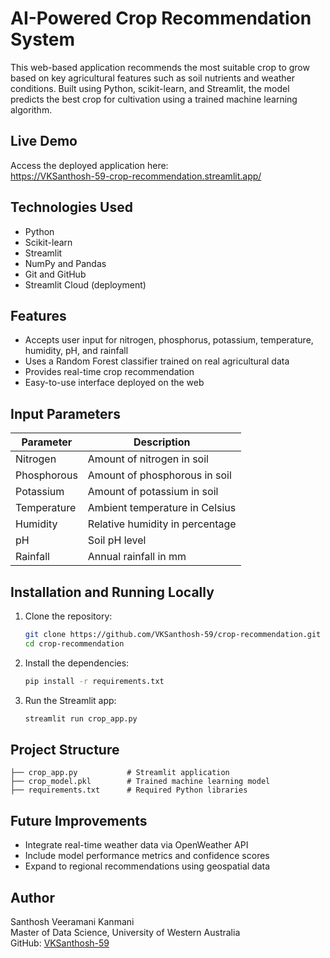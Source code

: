 
# AI-Powered Crop Recommendation System

This web-based application recommends the most suitable crop to grow based on key agricultural features such as soil nutrients and weather conditions. Built using Python, scikit-learn, and Streamlit, the model predicts the best crop for cultivation using a trained machine learning algorithm.

## Live Demo

Access the deployed application here:  
https://VKSanthosh-59-crop-recommendation.streamlit.app/

## Technologies Used

- Python
- Scikit-learn
- Streamlit
- NumPy and Pandas
- Git and GitHub
- Streamlit Cloud (deployment)

## Features

- Accepts user input for nitrogen, phosphorus, potassium, temperature, humidity, pH, and rainfall
- Uses a Random Forest classifier trained on real agricultural data
- Provides real-time crop recommendation
- Easy-to-use interface deployed on the web

## Input Parameters

| Parameter     | Description                   |
|---------------|-------------------------------|
| Nitrogen      | Amount of nitrogen in soil     |
| Phosphorous   | Amount of phosphorous in soil  |
| Potassium     | Amount of potassium in soil    |
| Temperature   | Ambient temperature in Celsius |
| Humidity      | Relative humidity in percentage|
| pH            | Soil pH level                  |
| Rainfall      | Annual rainfall in mm          |

## Installation and Running Locally

1. Clone the repository:
   ```bash
   git clone https://github.com/VKSanthosh-59/crop-recommendation.git
   cd crop-recommendation
   ```

2. Install the dependencies:
   ```bash
   pip install -r requirements.txt
   ```

3. Run the Streamlit app:
   ```bash
   streamlit run crop_app.py
   ```

## Project Structure

```
├── crop_app.py           # Streamlit application
├── crop_model.pkl        # Trained machine learning model
├── requirements.txt      # Required Python libraries
```

## Future Improvements

- Integrate real-time weather data via OpenWeather API
- Include model performance metrics and confidence scores
- Expand to regional recommendations using geospatial data

## Author

Santhosh Veeramani Kanmani  
Master of Data Science, University of Western Australia  
GitHub: [VKSanthosh-59](https://github.com/VKSanthosh-59)
